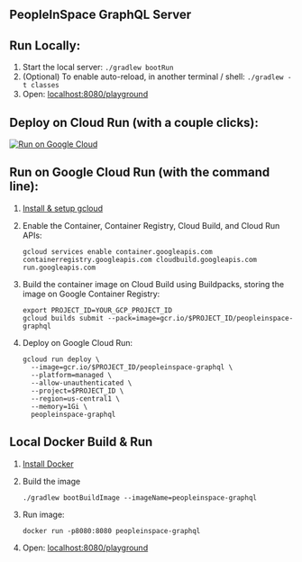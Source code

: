 PeopleInSpace GraphQL Server
---------------------------------

## Run Locally:
1. Start the local server: `./gradlew bootRun`
1. (Optional) To enable auto-reload, in another terminal / shell: `./gradlew -t classes`
1. Open: [localhost:8080/playground](http://localhost:8080/playground)

## Deploy on Cloud Run (with a couple clicks):
[![Run on Google Cloud](https://deploy.cloud.run/button.svg)](https://deploy.cloud.run)

## Run on Google Cloud Run (with the command line):

1. [Install & setup gcloud](https://cloud.google.com/sdk/install)

1. Enable the Container, Container Registry, Cloud Build, and Cloud Run APIs:
    ```
    gcloud services enable container.googleapis.com containerregistry.googleapis.com cloudbuild.googleapis.com run.googleapis.com
    ```

1. Build the container image on Cloud Build using Buildpacks, storing the image on Google Container Registry:
    ```
    export PROJECT_ID=YOUR_GCP_PROJECT_ID
    gcloud builds submit --pack=image=gcr.io/$PROJECT_ID/peopleinspace-graphql
    ```

1. Deploy on Google Cloud Run:
    ```
    gcloud run deploy \
      --image=gcr.io/$PROJECT_ID/peopleinspace-graphql \
      --platform=managed \
      --allow-unauthenticated \
      --project=$PROJECT_ID \
      --region=us-central1 \
      --memory=1Gi \
      peopleinspace-graphql
    ```

## Local Docker Build & Run

1. [Install Docker](https://docs.docker.com/get-docker/)

1. Build the image
    ```
    ./gradlew bootBuildImage --imageName=peopleinspace-graphql
    ```

1. Run image:
    ```
    docker run -p8080:8080 peopleinspace-graphql
    ```

1. Open: [localhost:8080/playground](http://localhost:8080/playground)
